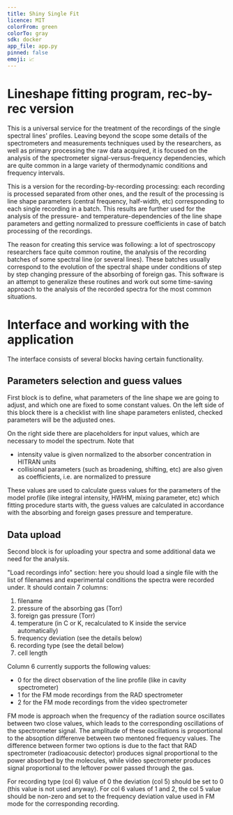 ```yaml
---
title: Shiny Single Fit
licence: MIT
colorFrom: green
colorTo: gray
sdk: docker
app_file: app.py
pinned: false
emoji: 📈
---
```


# Lineshape fitting program, rec-by-rec version

This is a universal service for the 
treatment of the recordings of the single spectral lines' profiles. Leaving beyond 
the scope some details of the spectrometers and measurements techniques used by 
the researchers, as well as primary processing the raw data acquired, it is focused 
on the analysis of the spectrometer signal-versus-frequency dependencies, which are quite 
common in a large variety of thermodynamic conditions and frequency intervals.

This is a version for the recording-by-recording processing: each recording is
processed separated from other ones, and the result of the processing is line 
shape parameters (central frequency, half-width, etc) corresponding to each 
single recording in a batch. This results are further used for the analysis of the 
pressure- and temperature-dependencies of the line shape parameters and getting 
normalized to pressure coefficients in case of batch processing of the recordings.

The reason for creating this service was following: a lot of spectroscopy researchers
face quite common routine, the analysis of the recording batches of some spectral line (or
several lines). These batches usually correspond to the evolution of the spectral shape under
conditions of step by step changing pressure of the absorbing of foreign gas. This software 
is an attempt to generalize these routines and work out some time-saving approach to the 
analysis of the recorded spectra for the most common situations.

# Interface and working with the application

The interface consists of several blocks having certain functionality.

## Parameters selection and guess values

First block is to define, what parameters of the line shape we are going to adjust,
and which one are fixed to some constant values. On the left side of this block there is
a checklist with line shape parameters enlisted, checked parameters will be the adjusted ones.

On the right side there are placeholders for input values, which are necessary to model the
spectrum. Note that 
- intensity value is given normalized to the absorber concentration in HITRAN units 
- collisional parameters (such as broadening, shifting, etc) are also given as coefficients,
 i.e. are normalized to pressure

These values are used to calculate guess values for the parameters of the model profile
(like integral intensity, HWHM, mixing parameter, etc) which fitting procedure starts with, 
the guess values are calculated in accordance with the absorbing and foreign gases pressure
and temperature.

## Data upload

Second block is for uploading your spectra and some additional data we need for the analysis.

"Load recordings info" section: here you should load a single file with the list of filenames
and experimental conditions the spectra were recorded under. It should contain 7 columns:

1. filename
2. pressure of the absorbing gas (Torr)
3. foreign gas pressure (Torr)
4. temperature (in C or K, recalculated to K inside the service automatically)
5. frequency deviation (see the details below)
6. recording type (see the detail below)
7. cell length

Column 6 currently supports the following values:

- 0 for the direct observation of the line profile (like in cavity spectrometer)
- 1 for the FM mode recordings from the RAD spectrometer
- 2 for the FM mode recordings from the video spectrometer

FM mode is approach when the frequency of the radiation source oscillates between two close
values, which leads to the corresponding oscillations of the spectrometer signal. 
The amplitude of these oscillations is proportional to the absoption differenve between two
mentoned frequency values. The difference between former two options is due to the 
fact that RAD spectrometer (radioacousic detector) produces signal proportional to the
power absorbed by the molecules, while video spectrometer produces signal proportional
to the leftover power passed through the gas.

For recording type (col 6) value of 0 the deviation (col 5) should be set to 0 (this value 
is not used anyway). For col 6 values of 1 and 2, the col 5 value should be non-zero and set
to the frequency deviation value used in FM mode for the corresponding recording.
